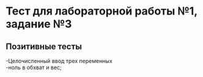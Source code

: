 #  Тест для лабораторной работы №1, задание №3

## Позитивные тесты
-Целочисленный ввод трех переменных  
-ноль в обхват и вес;